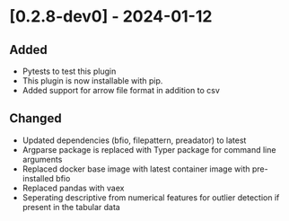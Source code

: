 # [0.2.8-dev0] - 2024-01-12

## Added

- Pytests to test this plugin
- This plugin is now installable with pip.
- Added support for arrow file format in addition to csv

## Changed

- Updated dependencies (bfio, filepattern, preadator) to latest
- Argparse package is replaced with Typer package for command line arguments
- Replaced docker base image with latest container image with pre-installed bfio
- Replaced pandas with vaex
- Seperating descriptive from numerical features for outlier detection if present in the tabular data
